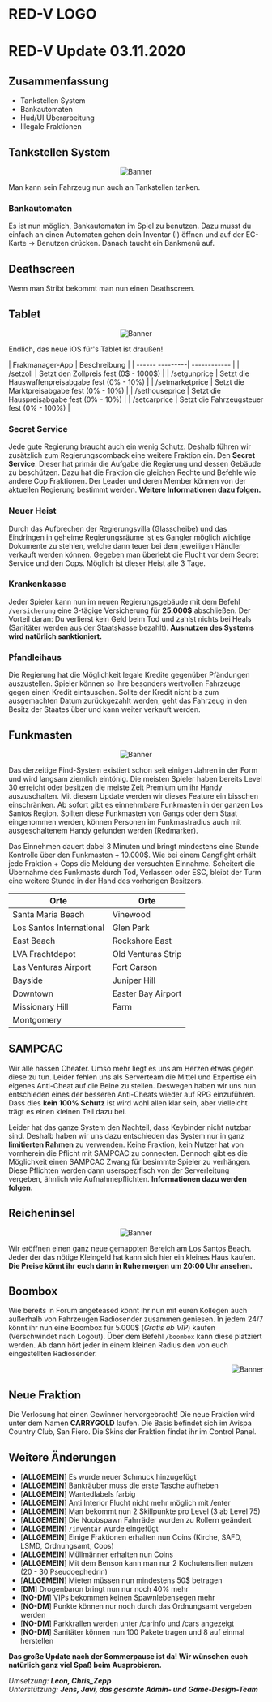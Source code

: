 <p align="center">
  <h1> RED-V LOGO </h1>
</p>

# RED-V Update 03.11.2020

## Zusammenfassung
- Tankstellen System
- Bankautomaten
- Hud/UI Überarbeitung
- Illegale Fraktionen

## Tankstellen System
<p align="center">
  <img src="http://i.epvpimg.com/e20Gbab.png" alt="Banner"/>
</p>

Man kann sein Fahrzeug nun auch an Tankstellen tanken.

### Bankautomaten
Es ist nun möglich, Bankautomaten im Spiel zu benutzen.
Dazu musst du einfach an einen Automaten gehen dein Inventar (I) öffnen und auf der EC-Karte -> Benutzen drücken.
Danach taucht ein Bankmenü auf.

## Deathscreen
Wenn man Stribt bekommt man nun einen Deathscreen.

## Tablet
<p align="center">
  <img src="https://puu.sh/GpbNP/ba0e79d221.png" alt="Banner"/>
</p>

Endlich, das neue iOS für's Tablet ist draußen!

| Frakmanager-App | Beschreibung |
| ------ ---------| ------------ |
| /setzoll <Wert> | Setzt den Zollpreis fest (0$ - 1000$) |
| /setgunprice <Wert> | Setzt die Hauswaffenpreisabgabe fest (0% - 10%) |
| /setmarketprice <Wert> | Setzt die Marktpreisabgabe fest (0% - 10%) |
| /sethouseprice <Wert> | Setzt die Hauspreisabgabe fest (0% - 10%) |
| /setcarprice <Wert> | Setzt die Fahrzeugsteuer fest (0% - 100%) |

### Secret Service
Jede gute Regierung braucht auch ein wenig Schutz. Deshalb führen wir zusätzlich zum Regierungscomback eine weitere Fraktion ein. Den **Secret Service**. Dieser hat primär die Aufgabe die Regierung und dessen Gebäude zu beschützen. Dazu hat die Fraktion die gleichen Rechte und Befehle wie andere Cop Fraktionen. Der Leader und deren Member können von der aktuellen Regierung bestimmt werden. **Weitere Informationen dazu folgen.**

### Neuer Heist
Durch das Aufbrechen der Regierungsvilla (Glasscheibe) und das Eindringen in geheime Regierungsräume ist es Gangler möglich wichtige Dokumente zu stehlen, welche dann teuer bei dem jeweiligen Händler verkauft werden können. Gegeben man überlebt die Flucht vor dem Secret Service und den Cops. Möglich ist dieser Heist alle 3 Tage.

### Krankenkasse
Jeder Spieler kann nun im neuen Regierungsgebäude mit dem Befehl `/versicherung` eine 3-tägige Versicherung für **25.000$** abschließen. Der Vorteil daran: Du verlierst kein Geld beim Tod und zahlst nichts bei Heals (Sanitäter werden aus der Staatskasse bezahlt). **Ausnutzen des Systems wird natürlich sanktioniert.**

### Pfandleihaus
Die Regierung hat die Möglichkeit legale Kredite gegenüber Pfändungen auszustellen. Spieler können so ihre besonders wertvollen Fahrzeuge gegen einen Kredit eintauschen. Sollte der Kredit nicht bis zum ausgemachten Datum zurückgezahlt werden, geht das Fahrzeug in den Besitz der Staates über und kann weiter verkauft werden.

## Funkmasten
<p align="center">
  <img src="https://i.imgur.com/hLcie2X.png" alt="Banner"/>
</p>

Das derzeitige Find-System existiert schon seit einigen Jahren in der Form und wird langsam ziemlich eintönig. Die meisten Spieler haben bereits Level 30 erreicht oder besitzen die meiste Zeit Premium um ihr Handy auszuschalten. Mit diesem Update werden wir dieses Feature ein bisschen einschränken. Ab sofort gibt es einnehmbare Funkmasten in der ganzen Los Santos Region. Sollten diese Funkmasten von Gangs oder dem Staat eingenommen werden, können Personen im Funkmastradius auch mit ausgeschaltenem Handy gefunden werden (Redmarker).

Das Einnehmen dauert dabei 3 Minuten und bringt mindestens eine Stunde Kontrolle über den Funkmasten + 10.000$. Wie bei einem Gangfight erhält jede Fraktion + Cops die Meldung der versuchten Einnahme. Scheitert die Übernahme des Funkmasts durch Tod, Verlassen oder ESC, bleibt der Turm eine weitere Stunde in der Hand des vorherigen Besitzers.

| Orte | Orte |
| ---- | ---- |
| Santa Maria Beach | Vinewood |
| Los Santos International | Glen Park |
| East Beach | Rockshore East |
| LVA Frachtdepot | Old Venturas Strip |
| Las Venturas Airport | Fort Carson |
| Bayside | Juniper Hill |
| Downtown | Easter Bay Airport |
| Missionary Hill | Farm |
| Montgomery | |

## SAMPCAC
Wir alle hassen Cheater. Umso mehr liegt es uns am Herzen etwas gegen diese zu tun. Leider fehlen uns als Serverteam die Mittel und Expertise ein eigenes Anti-Cheat auf die Beine zu stellen. Deswegen haben wir uns nun entschieden eines der besseren Anti-Cheats wieder auf RPG einzuführen. Dass dies **kein 100% Schutz** ist wird wohl allen klar sein, aber vielleicht trägt es einen kleinen Teil dazu bei.

Leider hat das ganze System den Nachteil, dass Keybinder nicht nutzbar sind. Deshalb haben wir uns dazu entschieden das System nur in ganz **limitierten Rahmen** zu verwenden. Keine Fraktion, kein Nutzer hat von vornherein die Pflicht mit SAMPCAC zu connecten. Dennoch gibt es die Möglichkeit einen SAMPCAC Zwang für besimmte Spieler zu verhängen. Diese Pflichten werden dann userspezifisch von der Serverleitung vergeben, ähnlich wie Aufnahmepflichten. **Informationen dazu werden folgen.**

## Reicheninsel
<p align="center">
  <img src="https://i.imgur.com/EFSPkB9.jpg" alt="Banner"/>
</p>

Wir eröffnen einen ganz neue gemappten Bereich am Los Santos Beach. Jeder der das nötige Kleingeld hat kann sich hier ein kleines Haus kaufen. **Die Preise könnt ihr euch dann in Ruhe morgen um 20:00 Uhr ansehen.**

## Boombox
Wie bereits in Forum angeteased könnt ihr nun mit euren Kollegen auch außerhalb von Fahrzeugen Radiosender zusammen geniesen. In jedem 24/7 könnt ihr nun eine Boombox für 5.000$ (*Gratis ab VIP*) kaufen (Verschwindet nach Logout). Über dem Befehl `/boombox` kann diese platziert werden. Ab dann hört jeder in einem kleinen Radius den von euch eingestellten Radiosender.

<p align="right">
  <img src="https://i.imgur.com/qQ4zd3P.jpg" alt="Banner"/>
</p>

## Neue Fraktion
Die Verlosung hat einen Gewinner hervorgebracht! Die neue Fraktion wird unter dem Namen **CARRYGOLD** laufen. Die Basis befindet sich im Avispa Country Club, San Fiero. Die Skins der Fraktion findet ihr im Control Panel.

## Weitere Änderungen
- [**ALLGEMEIN**] Es wurde neuer Schmuck hinzugefügt
- [**ALLGEMEIN**] Bankräuber muss die erste Tasche aufheben
- [**ALLGEMEIN**] Wantedlabels farbig
- [**ALLGEMEIN**] Anti Interior Flucht nicht mehr möglich mit /enter
- [**ALLGEMEIN**] Man bekommt nun 2 Skillpunkte pro Level (3 ab Level 75)
- [**ALLGEMEIN**] Die Noobspawn Fahrräder wurden zu Rollern geändert
- [**ALLGEMEIN**] `/inventar` wurde eingefügt
- [**ALLGEMEIN**] Einige Fraktionen erhalten nun Coins (Kirche, SAFD, LSMD, Ordnungsamt, Cops)
- [**ALLGEMEIN**] Müllmänner erhalten nun Coins
- [**ALLGEMEIN**] Mit dem Benson kann man nur 2 Kochutensilien nutzen (20 - 30 Pseudoephedrin)
- [**ALLGEMEIN**] Mieten müssen nun mindestens 50$ betragen
- [**DM**] Drogenbaron bringt nun nur noch 40% mehr
- [**NO-DM**] VIPs bekommen keinen Spawnlebensegen mehr
- [**NO-DM**] Punkte können nur noch durch das Ordnungsamt vergeben werden
- [**NO-DM**] Parkkrallen werden unter /carinfo und /cars angezeigt
- [**NO-DM**] Sanitäter können nun 100 Pakete tragen und 8 auf einmal herstellen

**Das große Update nach der Sommerpause ist da! Wir wünschen euch natürlich ganz viel Spaß beim Ausprobieren.**

*Umsetzung: **Leon, Chris_Zepp***
<br>
*Unterstützung: **Jens, Javi, das gesamte Admin- und Game-Design-Team***
